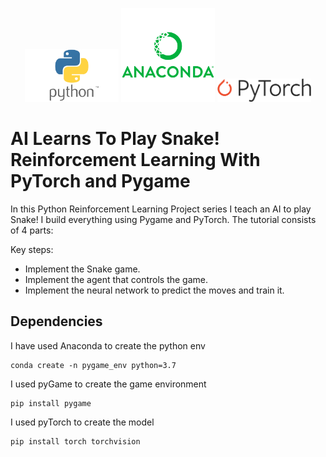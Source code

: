 <p align='center'>
    <img src=assets/python.png width='150'/>
    <img src=assets/anaconda.png width='150'/>
    <img src=assets/pytorch.png width='150'/>
</p>

# AI Learns To Play Snake! Reinforcement Learning With PyTorch and Pygame

In this Python Reinforcement Learning Project series I teach an AI to play Snake! I build everything using Pygame and PyTorch. The tutorial consists of 4 parts:

Key steps:

- Implement the Snake game.
- Implement the agent that controls the game.
- Implement the neural network to predict the moves and train it.

## Dependencies

I have used Anaconda to create the python env

```
conda create -n pygame_env python=3.7
```

I used pyGame to create the game environment

```
pip install pygame
```

I used pyTorch to create the model

```
pip install torch torchvision
```
